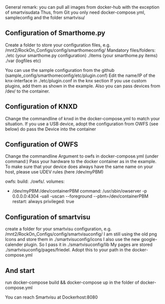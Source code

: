General remark:
you can pull all images from docker-hub with the exception of smartvisudata
Thus, from Git you only need docker-compose.yml, sampleconfig and the folder smartvisu/

## Configuration of Smarthome.py
Create a folder to store your configuration files, e.g. /mnt2/RockOn_Configs/config/smarthomeconfig/
Mandatory files/folders:
./etc  (your smarthome.py configuration)
./items (your smarthome.py items)
./var  (logfiles etc)

You can use the sample configuration from the github (sample_config/smarthomeconfig/etc/plugin.conf)
Edit the name/IP of the knx-interface in ./etc/plugin.conf in the knx section
If you use custom plugins, add them as shown in the example. Also you can pass devices from /dev/ to the container.

## Configuration of KNXD
Change the commandline of knxd in the docker-compose.yml to match your situation. If you use a USB device, adopt the configuration from OWFS (see below) do pass the Device into the container


## Configuration of OWFS
Change the commandline Argument to owfs in docker-compose.yml (under command:)
Pass your hardware to the docker container as in the example.
To make sure that your device does always have the same name on your host, please use UDEV rules (here /dev/myPBM)

owfs:
 build: ./owfs/.
 volumes:
  - /dev/myPBM:/dev/containerPBM
 command: /usr/sbin/owserver -p 0.0.0.0:4304 -uall -uscan --foreground --pbm=/dev/containerPBM 
 restart: always
 privileged: true
            
            
## Configuration of smartvisu
create a folder for your smartvisu configuration, e.g. /mnt2/RockOn_Configs/config/smartvisuconfig/
I am still using the old png Icons and store them in  ./smartvisuconfig/icons
I also use the new google-calender plugin. So I pass it in ./smartvisuconfig/lib
My pages are stored ./smartvisuconfig/pages/friedel. Adopt this to your path in the docker-compose.yml


## And start
run docker-compose build && docker-compose up in the folder of docker-compose.yml

You can reach Smartvisu at Dockerhost:8080